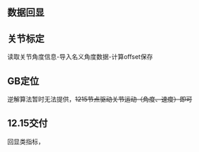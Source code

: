 ## 数据回显

## 关节标定
读取关节角度信息-导入名义角度数据-计算offset保存
## GB定位
逆解算法暂时无法提供，~~1215节点驱动关节运动（角度、速度）即可~~
## 12.15交付
回显类指标，